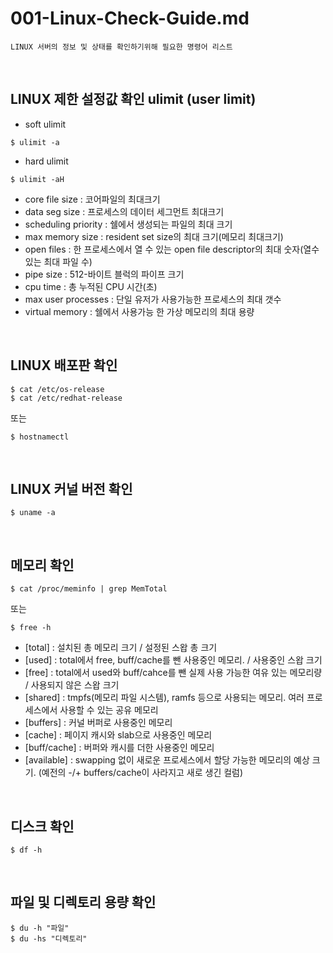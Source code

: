 # 001-Linux-Check-Guide.md
~~~
LINUX 서버의 정보 및 상태를 확인하기위해 필요한 명령어 리스트
~~~
<br>

## LINUX 제한 설정값 확인 ulimit (user limit)
- soft ulimit
```shell
$ ulimit -a
```
- hard ulimit
```shell
$ ulimit -aH
```
- core file size : 코어파일의 최대크기
- data seg size : 프로세스의 데이터 세그먼트 최대크기
- scheduling priority : 쉘에서 생성되는 파일의 최대 크기
- max memory size : resident set size의 최대 크기(메모리 최대크기)
- open files : 한 프로세스에서 열 수 있는 open file descriptor의 최대 숫자(열수 있는 최대 파일 수)
- pipe size : 512-바이트 블럭의 파이프 크기
- cpu time : 총 누적된 CPU 시간(초)
- max user processes : 단일 유저가 사용가능한 프로세스의 최대 갯수
- virtual memory : 쉘에서 사용가능 한 가상 메모리의 최대 용량
<br>

## LINUX 배포판 확인
```shell
$ cat /etc/os-release
$ cat /etc/redhat-release
```
또는
```shell
$ hostnamectl 
```
<br>

## LINUX 커널 버전 확인
```shell
$ uname -a
```
<br>

## 메모리 확인
```shell
$ cat /proc/meminfo | grep MemTotal
```
또는
```shell
$ free -h
```
- [total] : 설치된 총 메모리 크기 / 설정된 스왑 총 크기
- [used] : total에서 free, buff/cache를 뺀 사용중인 메모리. / 사용중인 스왑 크기
- [free] : total에서 used와 buff/cahce를 뺀 실제 사용 가능한 여유 있는 메모리량 / 사용되지 않은 스왑 크기
- [shared] : tmpfs(메모리 파일 시스템), ramfs 등으로 사용되는 메모리. 여러 프로세스에서 사용할 수 있는 공유 메모리
- [buffers] : 커널 버퍼로 사용중인 메모리
- [cache] : 페이지 캐시와 slab으로 사용중인 메모리
- [buff/cache] : 버퍼와 캐시를 더한 사용중인 메모리
- [available] : swapping 없이 새로운 프로세스에서 할당 가능한 메모리의 예상 크기. (예전의 -/+ buffers/cache이 사라지고 새로 생긴 컬럼)
<br>

## 디스크 확인 
```shell
$ df -h
```
<br>

## 파일 및 디렉토리 용량 확인
```shell
$ du -h "파일"
$ du -hs "디렉토리" 
```
<br><br>
